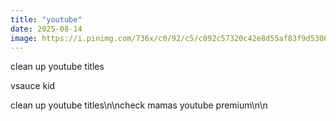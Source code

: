 ```yaml
---
title: "youtube"
date: 2025-08-14
image: https://i.pinimg.com/736x/c0/92/c5/c092c57320c42e8d55af83f9d5306314.jpg
---
```


clean up youtube titles

vsauce kid

clean up youtube titles\n\ncheck mamas youtube premium\n\n